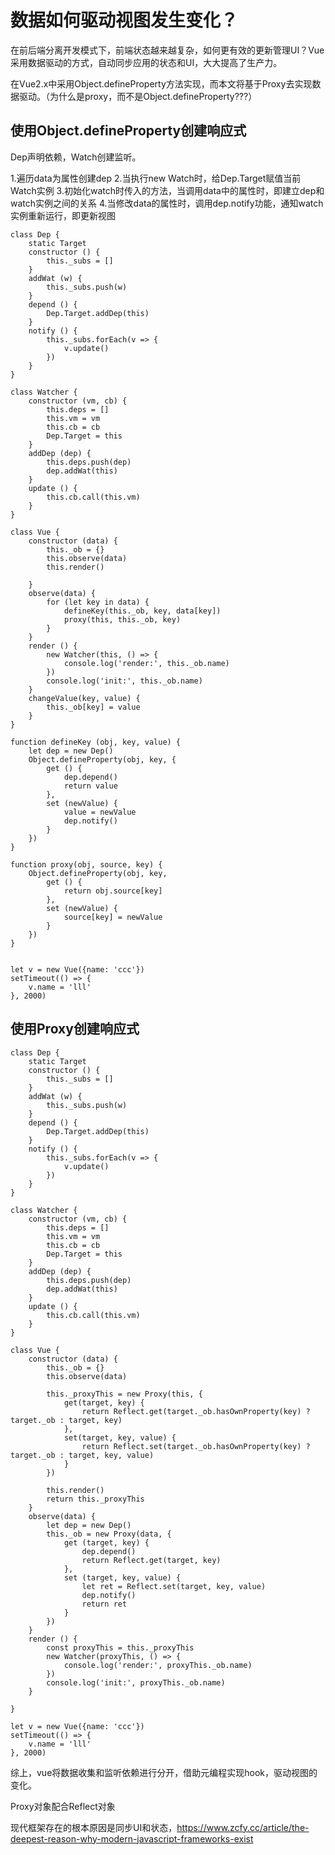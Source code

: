 # 数据如何驱动视图发生变化？

在前后端分离开发模式下，前端状态越来越复杂，如何更有效的更新管理UI？Vue采用数据驱动的方式，自动同步应用的状态和UI，大大提高了生产力。

在Vue2.x中采用Object.defineProperty方法实现，而本文将基于Proxy去实现数据驱动。（为什么是proxy，而不是Object.defineProperty???）

## 使用Object.defineProperty创建响应式

Dep声明依赖，Watch创建监听。

1.遍历data为属性创建dep
2.当执行new Watch时，给Dep.Target赋值当前Watch实例
3.初始化watch时传入的方法，当调用data中的属性时，即建立dep和watch实例之间的关系
4.当修改data的属性时，调用dep.notify功能，通知watch实例重新运行，即更新视图

```
class Dep {
    static Target
    constructor () {
        this._subs = []
    }
    addWat (w) {
        this._subs.push(w)
    }
    depend () {
        Dep.Target.addDep(this)
    }
    notify () {
        this._subs.forEach(v => {
            v.update()
        })
    }
}

class Watcher {
    constructor (vm, cb) {
        this.deps = []
        this.vm = vm
        this.cb = cb
        Dep.Target = this
    }
    addDep (dep) {
        this.deps.push(dep)
        dep.addWat(this)
    }
    update () {
        this.cb.call(this.vm)
    }
}

class Vue {
    constructor (data) {
        this._ob = {}
        this.observe(data)
        this.render()

    }
    observe(data) {
        for (let key in data) {
            defineKey(this._ob, key, data[key])
            proxy(this, this._ob, key)
        }
    }
    render () {
        new Watcher(this, () => {
            console.log('render:', this._ob.name)
        })
        console.log('init:', this._ob.name)
    }
    changeValue(key, value) {
        this._ob[key] = value
    }
}

function defineKey (obj, key, value) {
    let dep = new Dep()
    Object.defineProperty(obj, key, {
        get () {
            dep.depend()
            return value
        },
        set (newValue) {
            value = newValue
            dep.notify()
        }
    })
}

function proxy(obj, source, key) {
    Object.defineProperty(obj, key, 
        get () {
            return obj.source[key]
        },
        set (newValue) {
            source[key] = newValue
        }
    })
}


let v = new Vue({name: 'ccc'})
setTimeout(() => {
    v.name = 'lll'
}, 2000)

```

## 使用Proxy创建响应式

```
class Dep {
    static Target
    constructor () {
        this._subs = []
    }
    addWat (w) {
        this._subs.push(w)
    }
    depend () {
        Dep.Target.addDep(this)
    }
    notify () {
        this._subs.forEach(v => {
            v.update()
        })
    }
}

class Watcher {
    constructor (vm, cb) {
        this.deps = []
        this.vm = vm
        this.cb = cb
        Dep.Target = this
    }
    addDep (dep) {
        this.deps.push(dep)
        dep.addWat(this)
    }
    update () {
        this.cb.call(this.vm)
    }
}

class Vue {
    constructor (data) {
        this._ob = {}
        this.observe(data)

        this._proxyThis = new Proxy(this, {
            get(target, key) {
                return Reflect.get(target._ob.hasOwnProperty(key) ? target._ob : target, key)
            },
            set(target, key, value) {
                return Reflect.set(target._ob.hasOwnProperty(key) ? target._ob : target, key, value)
            }
        })

        this.render()
        return this._proxyThis
    }
    observe(data) {
        let dep = new Dep()
        this._ob = new Proxy(data, {
            get (target, key) {
                dep.depend()
                return Reflect.get(target, key)
            },
            set (target, key, value) {
                let ret = Reflect.set(target, key, value)
                dep.notify()
                return ret
            }
        })
    }
    render () {
        const proxyThis = this._proxyThis
        new Watcher(proxyThis, () => {
            console.log('render:', proxyThis._ob.name)
        })
        console.log('init:', proxyThis._ob.name)
    }

}

let v = new Vue({name: 'ccc'})
setTimeout(() => {
    v.name = 'lll'
}, 2000)

```

综上，vue将数据收集和监听依赖进行分开，借助元编程实现hook，驱动视图的变化。

Proxy对象配合Reflect对象


现代框架存在的根本原因是同步UI和状态，https://www.zcfy.cc/article/the-deepest-reason-why-modern-javascript-frameworks-exist